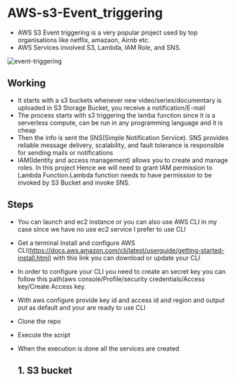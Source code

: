 # AWS-s3-Event_triggering
- AWS S3 Event triggering is a very popular project used by top organisations like netflix, amazaon, Airnb etc.
- AWS Services involved S3, Lambda, IAM Role, and SNS.

![event-triggering](https://github.com/Faizan64/aws-s3-eventtriggering/assets/91891601/31b35e5e-bb47-4474-919b-9234cca6c496)

## Working
- It starts with a s3 buckets whenever new video/series/documentary is uploaded in S3 Storage Bucket, you receive a notification/E-mail 
- The process starts with s3 triggering the lamba function since it is a serverless compute, can be run in any programming language and it is cheap
- Then the info is sent the SNS(Simple Notification Service). SNS provides reliable message delivery, scalability, and fault tolerance is responsible for sending mails or notifications
- IAM(Identity and access management) allows you to create and manage roles. In this project Hence we will need to grant IAM permission to Lambda Function.Lambda function needs to have permission to be invoked by S3 Bucket and invoke SNS. 

## Steps
- You can launch and ec2 instance or you can also use AWS CLI in my case since we have no use ec2 service I prefer to use CLI
- Get a terminal Install and configure AWS CLI(https://docs.aws.amazon.com/cli/latest/userguide/getting-started-install.html) with this link you can download or update your CLI
- In order to configure your CLI you need to create an secret key you can follow this path(aws console/Profile/security credentials/Access key/Create Access key.
- With aws configure provide key id and access id and region and output put as default and your are ready to use CLI
- Clone the repo
- Execute the script
- When the execution is done all the services are created

  ## 1. S3 bucket

  
